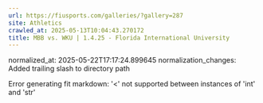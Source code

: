 ```yaml
---
url: https://fiusports.com/galleries/?gallery=287
site: Athletics
crawled_at: 2025-05-13T10:04:43.270172
title: MBB vs. WKU | 1.4.25 - Florida International University
---
```

normalized_at: 2025-05-22T17:17:24.899645
normalization_changes: Added trailing slash to directory path

Error generating fit markdown: '<' not supported between instances of 'int' and 'str'